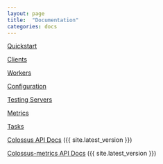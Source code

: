 ```yaml
---
layout: page
title:  "Documentation"
categories: docs
---
```


[Quickstart](quickstart)

[Clients](clients)

[Workers](workers)

[Configuration](configuration)

[Testing Servers](testkit)

[Metrics](metrics)

[Tasks](tasks)


[Colossus API Docs]({{site.baseurl}}/api/index.html#colossus.package) ({{ site.latest_version }})

[Colossus-metrics API Docs]({{site.baseurl}}/metrics-api/index.html#colossus.package) ({{ site.latest_version }})
